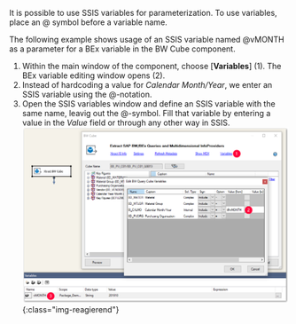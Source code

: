 
It is possible to use SSIS variables for parameterization. To use variables, place an @ symbol before a variable name.

The following example shows usage of an SSIS variable named @vMONTH as a parameter for a BEx variable in the BW Cube component.
1. Within the main window of the component, choose [**Variables**] (1). The BEx variable editing window opens (2).
2. Instead of hardcoding a value for *Calendar Month/Year*, we enter an SSIS variable using the @-notation.
3. Open the SSIS variables window and define an SSIS variable with the same name, leavig out the @-symbol. Fill that variable by entering a value in the *Value* field or through any other way in SSIS.
![Properties](/img/content/xis/xis_vars.png){:class="img-reagierend"}



